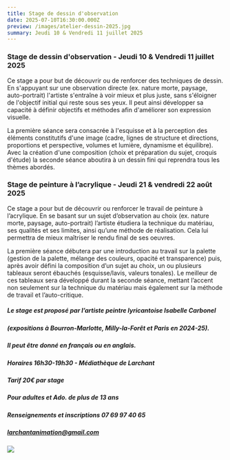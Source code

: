 ```yaml
---
title: Stage de dessin d'observation
date: 2025-07-10T16:30:00.000Z
preview: /images/atelier-dessin-2025.jpg
summary: Jeudi 10 & Vendredi 11 juillet 2025
---
```

### **Stage de dessin d'observation - Jeudi 10 & Vendredi 11 juillet 2025**

Ce stage a pour but de découvrir ou de renforcer des techniques de dessin. En s'appuyant sur une observation directe (ex. nature morte, paysage, auto-portrait) l'artiste s'entraîne à voir mieux et plus juste, sans s'éloigner de l'objectif initial qui reste sous ses yeux. Il peut ainsi développer sa capacité à définir objectifs et méthodes afin d'améliorer son expression visuelle.

La première séance sera consacrée à l'esquisse et à la perception des éléments constitutifs d'une image (cadre, lignes de structure et directions, proportions et perspective, volumes et lumière, dynamisme et équilibre). Avec la création d'une composition (choix et préparation du sujet, croquis d'étude) la seconde séance aboutira à un dessin fini qui reprendra tous les thèmes abordés.

### **Stage de peinture à l’acrylique - Jeudi 21 & vendredi 22 août 2025**

Ce stage a pour but de découvrir ou renforcer le travail de peinture à l’acrylique. En se basant sur un sujet d’observation au choix (ex. nature morte, paysage, auto-portrait) l’artiste étudiera la technique du matériau, ses qualités et ses limites, ainsi qu’une méthode de réalisation. Cela lui permettra de mieux maîtriser le rendu final de ses oeuvres.

La première séance débutera par une introduction au travail sur la palette (gestion de la palette, mélange des couleurs, opacité et transparence) puis, après avoir défini la composition d’un sujet au choix, un ou plusieurs tableaux seront ébauchés (esquisse/lavis, valeurs tonales). Le meilleur de ces tableaux sera développé durant la seconde séance, mettant l’accent non seulement sur la technique du matériau mais également sur la méthode de travail et l’auto-critique.

##### Le stage est proposé par l’artiste peintre lyricantoise Isabelle Carbonel

##### (expositions à Bourron-Marlotte, Milly-la-Forêt et Paris en 2024-25).

##### Il peut être donné en français ou en anglais.

##### Horaires 16h30-19h30 - Médiathèque de Larchant

##### Tarif 20€ par stage

##### Pour adultes et Ado. de plus de 13 ans

##### Renseignements et inscriptions 07 69 97 40 65

##### larchantanimation@gmail.com

![](/images/atelier-dessin-2025.jpg)
